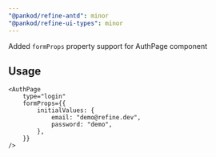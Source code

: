 ```yaml
---
"@pankod/refine-antd": minor
"@pankod/refine-ui-types": minor
---
```


Added `formProps` property support for AuthPage component

## Usage

```tsx
<AuthPage
    type="login"
    formProps={{
        initialValues: {
            email: "demo@refine.dev",
            password: "demo",
        },
    }}
/>
```